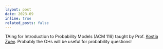 ```yaml
---
layout: post
date: 2023-09
inline: true
related_posts: false
---
```


TAing for Introduction to Probability Models (ACM 116) taught by Prof. [Kostia Zuev](https://www.its.caltech.edu/~zuev/). Probably the OHs will be useful for probability questions!
